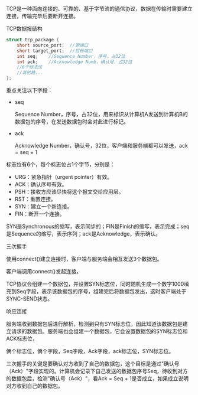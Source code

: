 TCP是一种面向连接的、可靠的、基于字节流的通信协议，数据在传输时需要建立连接，传输完毕后要断开连接。







TCP数据报结构

```c
struct tcp_package {
    short source_port;	//源端口
    short target_port;	//目标端口
    int seq;	//Sequence Number，序号，占32位
    int ack;	//Acknowledge Numb，确认号，占32位
    //6个标志位
    //其他略...
};
```

重点关注以下字段：

- seq

  Sequence Number，序号，占32位，用来标识从计算机A发送到计算机B的数据包的序号，在发送数据包时会对此进行标记。

- ack

  Acknowledge Number，确认号，32位，客户端和服务端都可以发送，ack = seq + 1

标志位有6个，每个标志位占1个字节，分别是：

-  URG：紧急指针（urgent pointer）有效。
-  ACK：确认序号有效。
-  PSH：接收方应该尽快将这个报文交给应用层。
-  RST：重置连接。
-  SYN：建立一个新连接。
-  FIN：断开一个连接。

SYN是Synchronous的缩写，表示同步的；FIN是Finish的缩写，表示完成；seq是Sequence的缩写，表示序列；ack是Acknowledge，表示确认。



三次握手

使用connect()建立连接时，客户端与服务端会相互发送3个数据包。

客户端调用connect()发起连接。

TCP协议会组建一个数据包，并设置SYN标志位，同时随机生成一个数字1000填充到Seq字段，表示该数据包的序号，组建完后将数据包发出，这时客户端处于SYNC-SEND状态。



响应连接

服务端收到数据包后进行解析，检测到只有SYN标志位，因此知道该数据包是建立请求的数据包。服务端也会组建一个数据包，它会设置数据包的SYN标志位和ACK标志位，



俩个标志位，俩个字段，Seq字段，Ack字段，ack标志位，SYN标志位。



三次握手的关键是要确认对方收到了自己的数据包，这个目标是通过"确认号（Ack）"字段实现的。计算机会记录下自己发送的数据包序号Seq，待收到对方的数据包后，检测"确认号（Ack）"，看Ack = Seq + 1是否成立，如果成立说明对方收到自己的数据包。